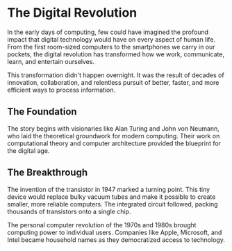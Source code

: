 # The Digital Revolution

In the early days of computing, few could have imagined the profound impact that digital technology would have on every aspect of human life. From the first room-sized computers to the smartphones we carry in our pockets, the digital revolution has transformed how we work, communicate, learn, and entertain ourselves.

This transformation didn't happen overnight. It was the result of decades of innovation, collaboration, and relentless pursuit of better, faster, and more efficient ways to process information.

## The Foundation

The story begins with visionaries like Alan Turing and John von Neumann, who laid the theoretical groundwork for modern computing. Their work on computational theory and computer architecture provided the blueprint for the digital age.

## The Breakthrough

The invention of the transistor in 1947 marked a turning point. This tiny device would replace bulky vacuum tubes and make it possible to create smaller, more reliable computers. The integrated circuit followed, packing thousands of transistors onto a single chip.

The personal computer revolution of the 1970s and 1980s brought computing power to individual users. Companies like Apple, Microsoft, and Intel became household names as they democratized access to technology.
